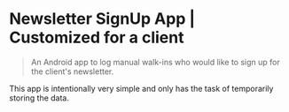 # Newsletter SignUp App | Customized for a client

> An Android app to log manual walk-ins who would
> like to sign up for the client's newsletter.

This app is intentionally very simple and only has
the task of temporarily storing the data.
